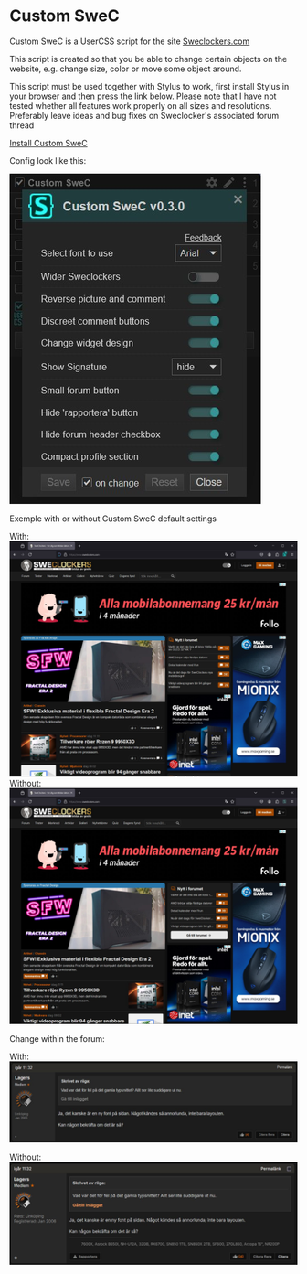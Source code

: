 # Custom SweC

Custom SweC is a UserCSS script for the site [Sweclockers.com](https://sweclockers.com)


This script is created so that you be able to change certain objects on the website, e.g. change size, color or move some object around.

This script must be used together with Stylus to work, first install Stylus in your browser and then press the link below.
Please note that I have not tested whether all features work properly on all sizes and resolutions.
Preferably leave ideas and bug fixes on Sweclocker's associated forum thread

[Install Custom SweC](https://raw.githubusercontent.com/rlagers/CustomSweC/main/customswec.user.styl)

Config look like this:

![GitHub Logo](customswec-config.jpg)

Exemple with or without Custom SweC default settings

With:
![GitHub Logo](swec-custom.jpg)
Without:
![GitHub Logo](swec-nocustom.jpg)

Change within the forum:

With:
![GitHub Logo](swec-forumcustom.jpg)

Without:
![GitHub Logo](swec-forumnocustom.jpg)
